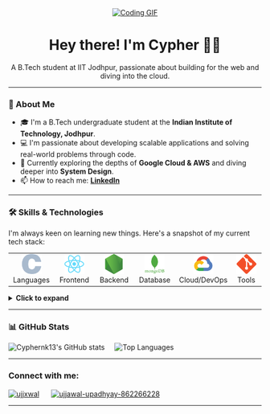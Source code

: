 <div align="center">
  <a href="https://github.com/Cyphernk13">
    <img src="https://media.giphy.com/media/v1.Y2lkPTc5MGI3NjExdGdtcnU3YW13aXJxb254cnJ2bDU3ZTZndWJvNW5oZTY4bDF5cTZ4ciZlcD12MV9pbnRlcm5hbF9naWZfYnlfaWQmY3Q9Zw/qgQUggAC3Pfv687qPC/giphy.gif" alt="Coding GIF" width="400"/>
  </a>
  
  <h1 align="center">Hey there! I'm Cypher 👋🏻</h1>
  
  <p align="center">
    A B.Tech student at IIT Jodhpur, passionate about building for the web and diving into the cloud.
  </p>
  
</div>

---

### 🚀 About Me

- 🎓 I'm a B.Tech undergraduate student at the **Indian Institute of Technology, Jodhpur**.
- 💻 I'm passionate about developing scalable applications and solving real-world problems through code.
- 🌱 Currently exploring the depths of **Google Cloud & AWS** and diving deeper into **System Design**.
- 📫 How to reach me: **[LinkedIn](https://www.linkedin.com/in/ujjawal-upadhyay-862266228/)**

---

### 🛠️ Skills & Technologies

I'm always keen on learning new things. Here's a snapshot of my current tech stack:

<table align="center">
  <tr>
    <td align="center" width="96">
      <a href="#-languages">
        <img src="https://raw.githubusercontent.com/devicons/devicon/master/icons/c/c-original.svg" width="40" height="40" alt="C" />
      </a>
      <br>Languages
    </td>
    <td align="center" width="96">
      <a href="#-frontend-development">
        <img src="https://raw.githubusercontent.com/devicons/devicon/master/icons/react/react-original.svg" width="40" height="40" alt="React" />
      </a>
      <br>Frontend
    </td>
    <td align="center" width="96">
      <a href="#-backend-development">
        <img src="https://raw.githubusercontent.com/devicons/devicon/master/icons/nodejs/nodejs-original.svg" width="40" height="40" alt="Node.js" />
      </a>
      <br>Backend
    </td>
    <td align="center" width="96">
      <a href="#-database">
        <img src="https://raw.githubusercontent.com/devicons/devicon/master/icons/mongodb/mongodb-plain-wordmark.svg" width="40" height="40" alt="MongoDB" />
      </a>
      <br>Database
    </td>
    <td align="center" width="96">
      <a href="#-cloud--devops">
        <img src="https://raw.githubusercontent.com/devicons/devicon/master/icons/googlecloud/googlecloud-original.svg" width="40" height="40" alt="GCP" />
      </a>
      <br>Cloud/DevOps
    </td>
    <td align="center" width="96">
      <a href="#-tools--others">
        <img src="https://raw.githubusercontent.com/devicons/devicon/master/icons/git/git-original.svg" width="40" height="40" alt="Git" />
      </a>
      <br>Tools
    </td>
  </tr>
</table>

<details>
<summary><b>Click to expand</b></summary>

#### 👨‍💻 Languages
<p align="left">
  <img src="https://img.shields.io/badge/Python-3776AB?style=for-the-badge&logo=python&logoColor=white" alt="Python"/>
  <img src="https://img.shields.io/badge/C%2B%2B-00599C?style=for-the-badge&logo=c%2B%2B&logoColor=white" alt="C++"/>
  <img src="https://img.shields.io/badge/Java-ED8B00?style=for-the-badge&logo=openjdk&logoColor=white" alt="Java"/>
  <img src="https://img.shields.io/badge/JavaScript-F7DF1E?style=for-the-badge&logo=javascript&logoColor=black" alt="JavaScript"/>
  <img src="https://img.shields.io/badge/Dart-0175C2?style=for-the-badge&logo=dart&logoColor=white" alt="Dart"/>
  <img src="https://img.shields.io/badge/HTML5-E34F26?style=for-the-badge&logo=html5&logoColor=white" alt="HTML5"/>
  <img src="https://img.shields.io/badge/CSS3-1572B6?style=for-the-badge&logo=css3&logoColor=white" alt="CSS3"/>
  <img src="https://img.shields.io/badge/R-276DC3?style=for-the-badge&logo=r&logoColor=white" alt="R"/>
  <img src="https://img.shields.io/badge/LaTeX-008080?style=for-the-badge&logo=latex&logoColor=white" alt="LaTeX"/>
</p>

#### 🌐 Frontend Development
<p align="left">
  <img src="https://img.shields.io/badge/React-20232A?style=for-the-badge&logo=react&logoColor=61DAFB" alt="React"/>
  <img src="https://img.shields.io/badge/Flutter-02569B?style=for-the-badge&logo=flutter&logoColor=white" alt="Flutter"/>
  <img src="https://img.shields.io/badge/Bootstrap-563D7C?style=for-the-badge&logo=bootstrap&logoColor=white" alt="Bootstrap"/>
  <img src="https://img.shields.io/badge/D3.js-F9A03C?style=for-the-badge&logo=d3.js&logoColor=white" alt="D3.js"/>
</p>

#### ⚙️ Backend Development
<p align="left">
  <img src="https://img.shields.io/badge/Node.js-339933?style=for-the-badge&logo=node.js&logoColor=white" alt="Node.js"/>
  <img src="https://img.shields.io/badge/Express.js-000000?style=for-the-badge&logo=express&logoColor=white" alt="Express.js"/>
  <img src="https://img.shields.io/badge/Flask-000000?style=for-the-badge&logo=flask&logoColor=white" alt="Flask"/>
  <img src="https://img.shields.io/badge/Firebase-FFCA28?style=for-the-badge&logo=firebase&logoColor=white" alt="Firebase"/>
</p>

#### 🛢️ Database
<p align="left">
  <img src="https://img.shields.io/badge/MongoDB-47A248?style=for-the-badge&logo=mongodb&logoColor=white" alt="MongoDB"/>
  </p>

#### ☁️ Cloud & DevOps
<p align="left">
  <img src="https://img.shields.io/badge/Google_Cloud-4285F4?style=for-the-badge&logo=google-cloud&logoColor=white" alt="Google Cloud"/>
  <img src="https://img.shields.io/badge/Amazon_AWS-232F3E?style=for-the-badge&logo=amazon-aws&logoColor=white" alt="AWS"/>
  <img src="https://img.shields.io/badge/Git-F05032?style=for-the-badge&logo=git&logoColor=white" alt="Git"/>
  </p>

#### 🤖 Machine Learning & Data Science
<p align="left">
  <img src="https://img.shields.io/badge/scikit--learn-F7931E?style=for-the-badge&logo=scikit-learn&logoColor=white" alt="scikit-learn"/>
  <img src="https://img.shields.io/badge/Pandas-150458?style=for-the-badge&logo=pandas&logoColor=white" alt="Pandas"/>
  <img src="https://img.shields.io/badge/Matplotlib-3776AB?style=for-the-badge&logo=matplotlib&logoColor=white" alt="Matplotlib"/>
</p>

#### 🛠️ Tools & Others
<p align="left">
  <img src="https://img.shields.io/badge/Discord.py-7289DA?style=for-the-badge&logo=discord&logoColor=white" alt="Discord.py"/>
  </p>

</details>

---

### 📊 GitHub Stats

<p align="">
  <img src="https://github-readme-stats.vercel.app/api?username=Cyphernk13&show_icons=true&theme=radical" width="47%" alt="Cyphernk13's GitHub stats" />&nbsp;&nbsp;&nbsp;&nbsp;
  <img src="https://github-readme-stats.vercel.app/api/top-langs/?username=Cyphernk13&layout=compact&theme=radical" width="36%" alt="Top Languages" />
</p>
<!-- <p align="">
  <img src="https://github-readme-streak-stats.herokuapp.com/?user=Cyphernk13&theme=radical" width="47%" alt="GitHub Streak" />
</p> -->

---

<h3 align="left">Connect with me:</h3>
<p align="left">
<a href="https://www.instagram.com/ujjxwal/" target="blank"><img align="center" src="https://raw.githubusercontent.com/rahuldkjain/github-profile-readme-generator/master/src/images/icons/Social/instagram.svg" alt="ujjxwal" height="30" width="40" /></a>&nbsp;&nbsp;&nbsp;&nbsp;&nbsp;
<a href="https://www.linkedin.com/in/ujjawal-upadhyay-862266228/" target="blank"><img align="center" src="https://raw.githubusercontent.com/rahuldkjain/github-profile-readme-generator/master/src/images/icons/Social/linked-in-alt.svg" alt="ujjawal-upadhyay-862266228" height="30" width="40" /></a>
</p>

---
